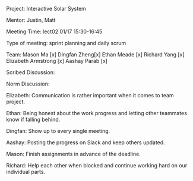 Project: Interactive Solar System

Mentor: Justin, Matt

Meeting Time: lect02 01/17 15:30-16:45

Type of meeting: sprint planning and daily scrum

Team: Mason Ma [x]
Dingfan Zheng[x]
Ethan Meade [x]
Richard Yang [x]
Elizabeth Armstrong [x]
Aashay Parab [x]

Scribed Discussion:

Norm Discussion:

Elizabeth: Communication is rather important when it comes to team project.

Ethan: Being honest about the work progress and letting other teammates know if falling behind.

Dingfan: Show up to every single meeting.

Aashay: Posting the progress on Slack and keep others updated.

Mason: Finish assignments in advance of the deadline.

Richard: Help each other when blocked and continue working hard on our individual parts.







